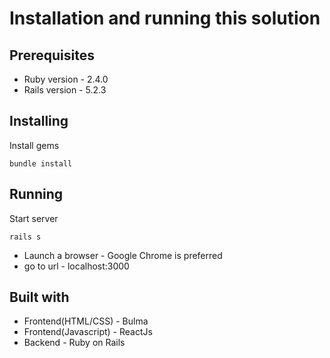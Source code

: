 # Installation and running this solution

## Prerequisites

* Ruby version - 2.4.0
* Rails version - 5.2.3

## Installing

Install gems
```
bundle install
```

## Running

Start server
```
rails s
```

* Launch a browser - Google Chrome is preferred
* go to url - localhost:3000

## Built with
* Frontend(HTML/CSS) - Bulma
* Frontend(Javascript) - ReactJs
* Backend - Ruby on Rails